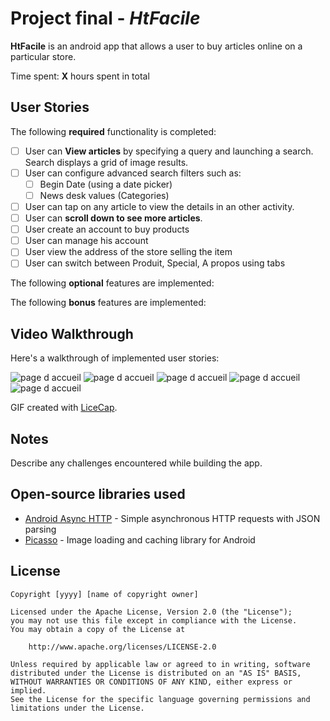 # Project final - *HtFacile*

**HtFacile** is an android app that allows a user to buy articles online on a particular store.

Time spent: **X** hours spent in total

## User Stories

The following **required** functionality is completed:

* [ ] User can **View articles** by specifying a query and launching a search. Search displays a grid of image results.
* [ ] User can configure advanced search filters such as:
  * [ ] Begin Date (using a date picker)
  * [ ] News desk values (Categories)
* [ ] User can tap on any article to view the details in an other activity.
* [ ] User can **scroll down to see more articles**.
* [ ] User create an account to buy products
* [ ] User can manage his account
* [ ] User view the address of the store selling the item
* [ ] User can switch between Produit, Special, A propos using tabs
 
The following **optional** features are implemented:



The following **bonus** features are implemented:


## Video Walkthrough

Here's a walkthrough of implemented user stories:

<img src='https://github.com/HtFacile/HtFacile/blob/master/ezgif-4-b96bc984ff.pdf-1.jpg' title='page d accueil' width='' alt='page d accueil' />
<img src='https://github.com/HtFacile/HtFacile/blob/master/im2.jpg' title='page d accueil' width='' alt='page d accueil' />

<img src='https://github.com/HtFacile/HtFacile/blob/master/im3.jpg' title='page d accueil' width='' alt='page d accueil' />
<img src='https://github.com/HtFacile/HtFacile/blob/master/im4.jpg' title='page d accueil' width='' alt='page d accueil' />
<img src='https://github.com/HtFacile/HtFacile/blob/master/im2.jpg' title='page d accueil' width='' alt='page d accueil' />



GIF created with [LiceCap](http://www.cockos.com/licecap/).

## Notes

Describe any challenges encountered while building the app.

## Open-source libraries used

- [Android Async HTTP](https://github.com/loopj/android-async-http) - Simple asynchronous HTTP requests with JSON parsing
- [Picasso](http://square.github.io/picasso/) - Image loading and caching library for Android

## License

    Copyright [yyyy] [name of copyright owner]

    Licensed under the Apache License, Version 2.0 (the "License");
    you may not use this file except in compliance with the License.
    You may obtain a copy of the License at

        http://www.apache.org/licenses/LICENSE-2.0

    Unless required by applicable law or agreed to in writing, software
    distributed under the License is distributed on an "AS IS" BASIS,
    WITHOUT WARRANTIES OR CONDITIONS OF ANY KIND, either express or implied.
    See the License for the specific language governing permissions and
    limitations under the License.

